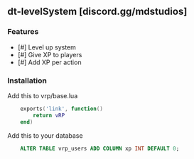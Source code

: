 ## dt-levelSystem [discord.gg/mdstudios]

### Features
- [#] Level up system
- [#] Give XP to players
- [#] Add XP per action

### Installation

Add this to vrp/base.lua

```lua
    exports('link', function()
        return vRP
    end)
```

Add this to your database

```sql
    ALTER TABLE vrp_users ADD COLUMN xp INT DEFAULT 0;
```